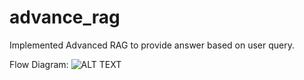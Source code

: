# advance_rag

Implemented Advanced RAG to provide answer based on user query.

Flow Diagram:
![ALT TEXT](C:\advanced_rag\advance_rag_git\advance_rag\graph.png)

